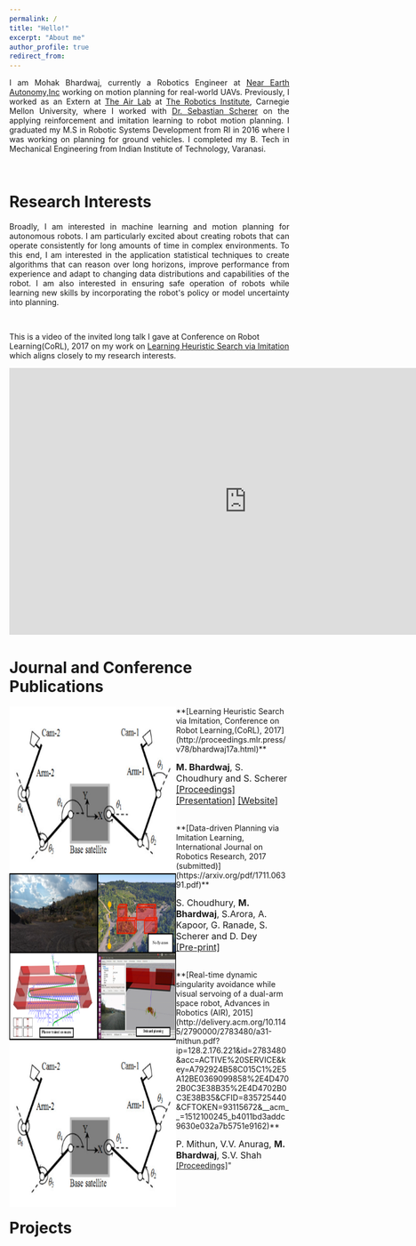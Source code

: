 ```yaml
---
permalink: /
title: "Hello!"
excerpt: "About me"
author_profile: true
redirect_from: 
---
```

<p align="justify"> 
I am Mohak Bhardwaj, currently a Robotics Engineer at <a href="http://www.nearearth.aero/">Near Earth Autonomy,Inc</a> working on  motion planning for real-world UAVs. Previously, I worked as an Extern at <a href="https://www.ri.cmu.edu/robotics-area/air-lab/">The Air Lab</a> at <a href="https://www.ri.cmu.edu/">The Robotics Institute</a>, Carnegie Mellon University, where I worked with <a href="https://www.ri.cmu.edu/ri-faculty/sebastian-scherer/">Dr. Sebastian Scherer</a> on the applying reinforcement and imitation learning to robot motion planning. I graduated my M.S in Robotic Systems Development from RI in 2016 where I was working on planning for ground vehicles. I completed my B. Tech in Mechanical Engineering from Indian Institute of Technology, Varanasi.
</p>
<br>

Research Interests
======
<p align="justify">
Broadly, I am interested in machine learning and motion planning for autonomous robots. I am particularly excited about creating robots that can operate consistently for long amounts of time in complex environments. To this end, I am interested in the application statistical techniques to create algorithms that can reason over long horizons, improve performance from experience and adapt to changing data distributions and capabilities of the robot. I am also interested in ensuring safe operation of robots while learning new skills by incorporating the robot's policy or model uncertainty into planning.   
</p>     
<br>

This is a video of the invited long talk I gave at Conference on Robot Learning(CoRL), 2017 on my work on [Learning Heuristic Search via Imitation](https://mohakbhardwaj.github.io/SaIL/) which aligns closely to my research interests.
<iframe width="854" height="480" src="https://www.youtube.com/embed/OFmWo36N98U" frameborder="0" gesture="media" allow="encrypted-media" allowfullscreen></iframe>
<br>

Journal and Conference Publications
======

<img src="images/visual_servoing.png" alt="" width="300" height="300" align="left">
**[Learning Heuristic Search via Imitation, Conference on Robot  Learning,(CoRL), 2017](http://proceedings.mlr.press/v78/bhardwaj17a.html)**

<font size = "3"> <b>M. Bhardwaj</b>, S. Choudhury and S. Scherer <br> 
<a href="http://proceedings.mlr.press/v78/bhardwaj17a/bhardwaj17a.pdf">[Proceedings]</a> <a href="../files/corl_ppt.pdf">[Presentation]</a> <a href="https://goo.gl/YXkQAC">[Website]</a></font>
 <br>
 <br>

<img src="images/data_driven_planning.png" alt="" width="300" height="300" align="left">
**[Data-driven Planning via Imitation Learning, International Journal on Robotics Research, 2017 (submitted)](https://arxiv.org/pdf/1711.06391.pdf)**

<font size="3">S. Choudhury, <b>M. Bhardwaj</b>, S.Arora, A. Kapoor, G. Ranade, S. Scherer and D. Dey<br>
<a href="https://arxiv.org/abs/1711.06391">[Pre-print]</a></font>
  <br>
  <br>

<img src="images/visual_servoing.png" alt="" width="300" height="300" align="left">
**[Real-time dynamic singularity avoidance while visual servoing of a dual-arm space robot, Advances in Robotics (AIR), 2015](http://delivery.acm.org/10.1145/2790000/2783480/a31-mithun.pdf?ip=128.2.176.221&id=2783480&acc=ACTIVE%20SERVICE&key=A792924B58C015C1%2E5A12BE0369099858%2E4D4702B0C3E38B35%2E4D4702B0C3E38B35&CFID=835725440&CFTOKEN=93115672&__acm__=1512100245_b4011bd3addc9630e032a7b5751e9162)**

<font size="3">P. Mithun, V.V. Anurag, <b>M. Bhardwaj</b>, S.V. Shah</font><br>
[[Proceedings]](https://dl.acm.org/citation.cfm?id=2783480)" 
  <br>
  <br>

<br>

Projects
======



